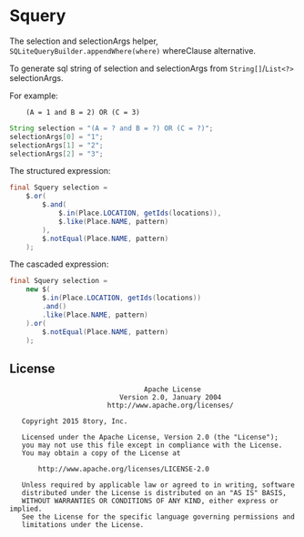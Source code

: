 # Squery

The selection and selectionArgs helper, `SQLiteQueryBuilder.appendWhere(where)` whereClause alternative.

To generate sql string of selection and selectionArgs from `String[]`/`List<?>` selectionArgs.

For example:

```
    (A = 1 and B = 2) OR (C = 3)
```

```java
String selection = "(A = ? and B = ?) OR (C = ?)";
selectionArgs[0] = "1";
selectionArgs[1] = "2";
selectionArgs[2] = "3";
```

The structured expression:

```java
final Squery selection =
    $.or(
        $.and(
            $.in(Place.LOCATION, getIds(locations)),
            $.like(Place.NAME, pattern)
        ),
        $.notEqual(Place.NAME, pattern)
    );
```

The cascaded expression:

```java
final Squery selection =
    new $(
        $.in(Place.LOCATION, getIds(locations))
        .and()
        .like(Place.NAME, pattern)
    ).or(
        $.notEqual(Place.NAME, pattern)
    );
```

## License

```
                                 Apache License
                           Version 2.0, January 2004
                        http://www.apache.org/licenses/

   Copyright 2015 8tory, Inc.

   Licensed under the Apache License, Version 2.0 (the "License");
   you may not use this file except in compliance with the License.
   You may obtain a copy of the License at

       http://www.apache.org/licenses/LICENSE-2.0

   Unless required by applicable law or agreed to in writing, software
   distributed under the License is distributed on an "AS IS" BASIS,
   WITHOUT WARRANTIES OR CONDITIONS OF ANY KIND, either express or implied.
   See the License for the specific language governing permissions and
   limitations under the License.
```
